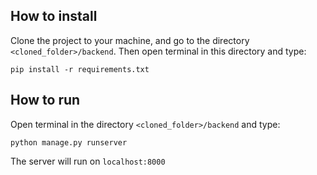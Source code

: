 ## How to install

Clone the project to your machine, and go to the directory `<cloned_folder>/backend`.
Then open terminal in this directory and type:
```
pip install -r requirements.txt
```

## How to run 

Open terminal in the directory `<cloned_folder>/backend` and type:
```
python manage.py runserver
```
The server will run on `localhost:8000`